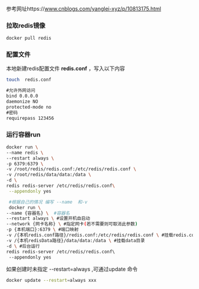 参考网址https://www.cnblogs.com/yanglei-xyz/p/10813175.html

### 拉取redis镜像

```bash
docker pull redis
```

### 配置文件

本地新建redis配置文件 **redis.conf** ，写入以下内容

```bash
touch  redis.conf
```

```tex
#允许外网访问
bind 0.0.0.0
daemonize NO
protected-mode no
#密码
requirepass 123456
```

### 运行容器run

```bash
docker run \
--name redis \
--restart always \
-p 6379:6379 \
-v /root/redis/redis.conf:/etc/redis/redis.conf \
-v /root/redis/data/data:/data \
-d \
redis redis-server /etc/redis/redis.conf\
 --appendonly yes 
```



```bash
 #根据自己的情况 编写 --name  和-v
 docker run \
--name {容器名} \	#容器名
--restart always \ #设置开机自启动
--network {网卡名称} \ #指定网卡(若不需要则可取消此参数)
-p {本机端口}:6379 \ #端口映射
-v /{本机redis.conf路径}/redis.conf:/etc/redis/redis.conf \ #挂载redis.conf
-v /{本机redisData路径}/data/data:/data \ #挂载data目录
-d \ #后台运行
redis redis-server /etc/redis/redis.conf\  
 --appendonly yes
```



如果创建时未指定 --restart=always ,可通过update 命令

```bash
docker update --restart=always xxx
```


